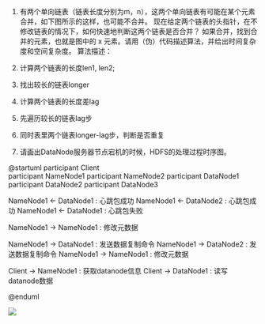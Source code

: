 1. 有两个单向链表（链表长度分别为m，n），这两个单向链表有可能在某个元素合并，如下图所示的这样，也可能不合并。
现在给定两个链表的头指针，在不修改链表的情况下，如何快速地判断这两个链表是否合并？
如果合并，找到合并的元素，也就是图中的 x 元素。请用（伪）代码描述算法，并给出时间复杂度和空间复杂度。
算法描述：
1. 计算两个链表的长度len1, len2;
2. 找出较长的链表longer
3. 计算两个链表的长度差lag
4. 先遍历较长的链表lag步
5. 同时表里两个链表longer-lag步，判断是否重复


2. 请画出DataNode服务器节点宕机的时候，HDFS的处理过程时序图。

@startuml
participant Client  
participant NameNode1
participant NameNode2
participant DataNode1
participant DataNode2
participant DataNode3

NameNode1 <- DataNode1 : 心跳包成功
NameNode1 <- DataNode2 : 心跳包成功
NameNode1 <- DataNode1 : 心跳包失败

NameNode1 -> NameNode1 : 修改元数据

NameNode1 -> DataNode1 : 发送数据复制命令
NameNode1 -> DataNode2 : 发送数据复制命令
NameNode1 -> NameNode1 : 修改元数据

Client -> NameNode1 : 获取datanode信息
Client -> DataNode1 : 读写datanode数据


@enduml


![](http://www.plantuml.com/plantuml/png/SoWkIImgAStDuIe0qfd9cGM9UIKApZcPgK1A0KNGBp4trIy_9TKGgwWHYgXBOaaYM2s6A6wrnbnSS2iKR7GHPYXOAJpTt_nY--QdFQtFEYOyxPgFNQ4Hfa8YJ7owPEEBBKkHxTQr0_iAflB9_dNFfknysjhyREg6PxthK5MYcja_yML38qJPqoMzJpksFPsuzydk9TXr6E7HGO9h8765hkn5t_Qd_TDIW5Rb0KMUx5_uh74zL2cwgr-it_sqRIPCASnOBeVKl1HWkW00)